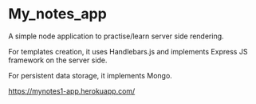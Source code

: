 # My_notes_app
A simple node application to practise/learn server side rendering.

For templates creation, it uses Handlebars.js and implements Express JS framework on the server side.

For persistent data storage, it implements Mongo.

https://mynotes1-app.herokuapp.com/
